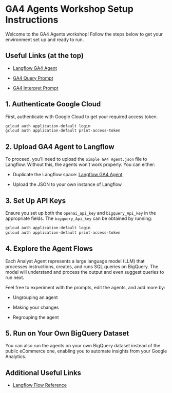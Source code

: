 # GA4 Agents Workshop Setup Instructions

Welcome to the GA4 Agents workshop! Follow the steps below to get your environment set up and ready to run.

## Useful Links (at the top)

- [Langflow GA4 Agent](https://huggingface.co/spaces/Sitewiz/Langflow)

- [GA4 Query Prompt](https://github.com/SitewizAI/GA4-Agent/blob/main/ga4_query.txt)

- [GA4 Interpret Prompt](https://github.com/SitewizAI/GA4-Agent/blob/main/ga4_interpret.txt)

## 1. Authenticate Google Cloud

First, authenticate with Google Cloud to get your required access token.

```bash
gcloud auth application-default login
gcloud auth application-default print-access-token
```

## 2. Upload GA4 Agent to Langflow

To proceed, you'll need to upload the `Simple GA4 Agent.json` file to Langflow. Without this, the agents won’t work properly.
You can either:

- Duplicate the Langflow space: [Langflow GA4 Agent](https://huggingface.co/spaces/Sitewiz/Langflow)

- Upload the JSON to your own instance of Langflow

## 3. Set Up API Keys

Ensure you set up both the `openai_api_key` and `bigquery_Api_key` in the appropriate fields. The `bigquery_Api_key` can be obtained by running:

```bash
gcloud auth application-default login
gcloud auth application-default print-access-token
```

## 4. Explore the Agent Flows

Each Analyst Agent represents a large language model (LLM) that processes instructions, creates, and runs SQL queries on BigQuery. The model will understand and process the output and even suggest queries to run next.

Feel free to experiment with the prompts, edit the agents, and add more by:

- Ungrouping an agent

- Making your changes

- Regrouping the agent

## 5. Run on Your Own BigQuery Dataset

You can also run the agents on your own BigQuery dataset instead of the public eCommerce one, enabling you to automate insights from your Google Analytics.

## Additional Useful Links

- [Langflow Flow Reference](https://astra.datastax.com/langflow/2305abbf-2e85-43bc-a1b5-8752a048f082/flow/31c412ed-7515-47f6-8a2a-b80741a17c4a)
